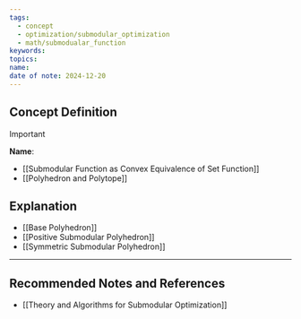 ```yaml
---
tags:
  - concept
  - optimization/submodular_optimization
  - math/submodualar_function
keywords: 
topics: 
name: 
date of note: 2024-12-20
---
```


## Concept Definition

>[!important]
>**Name**: 




- [[Submodular Function as Convex Equivalence of Set Function]]
- [[Polyhedron and Polytope]]

## Explanation



- [[Base Polyhedron]]
- [[Positive Submodular Polyhedron]]
- [[Symmetric Submodular Polyhedron]]



-----------
##  Recommended Notes and References



- [[Theory and Algorithms for Submodular Optimization]]
